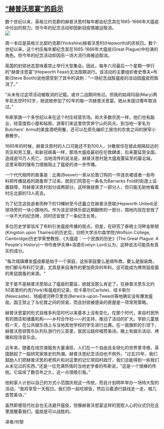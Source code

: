 <!--1593546746000-->
[“赫普沃思宴”的启示](https://cn.ft.com/story/001088350?full=y)
------

<div></div><div class="story-lead">数个世纪以来，英格兰约克郡的赫普沃思村每年都会纪念其在1665-1666年大瘟疫中付出的努力。但今年的纪念活动却因新冠疫情被迫取消。</div><div class=" story-image image"><img src="https://thumbor.ftacademy.cn/unsafe/1340x754/https://thumbor.ftacademy.cn/unsafe/picture/7/000096627_piclink.jpg"></div><div class="story-body"><div id="story-body-container"><p>周一本应是英格兰北部约克郡(Yorkshire)赫普沃思村(Hepworth)的庆祝日。数个世纪以来，这个村庄每年都纪念其在1665-1666年大瘟疫(Great Plague)中扮演的角色。但今年的纪念活动却因另一场大流行病被迫取消。</p><p>英国的封锁状态意味着禁止举行大型集会。因此，每年六月最后一个星期一举行的“赫普沃思宴”(Hepworth Feast)无法按期进行。该活动的主要组织者史蒂夫•布斯(Steve Booth)说他感受到了其中的讽刺：“一场纪念战胜瘟疫的活动因瘟疫而取消了。”</p><p>“从未有过这项活动被取消的记载。或许二战期间有过。但我的姑母玛丽(Mary)两年前去世时92岁，她说她参加了92年的每一次赫普沃思宴。她从未提过哪年取消过。”</p><p>布斯家族一个多世纪以来在这个村庄经营农场。和大多数农民一样，他们也有副业，经营度假小屋和毡房。游客们来这里欣赏奔宁山的风光，到当地一家名为Butchers' Arms的美食酒吧用餐，还可以在原先编织工居住的农舍之间的狭窄小巷散步。</p><div  data-o-ads-name="mpu-middle1" class="o-ads in-article-advert" data-o-ads-formats-default="false"  data-o-ads-formats-small="FtcMobileMpu"  data-o-ads-formats-medium="FtcMpu" data-o-ads-formats-large="FtcMpu" data-o-ads-formats-extra="FtcMpu" data-o-ads-targeting="cnpos=middle1;" data-cy='[{"devices":["PC","iPhoneWeb","AndroidWeb","iPhoneApp","AndroidApp"],"pattern":"MPU","position":"Middle1","container":"mpuInStory"}]'></div><p>1665年的时候，赫普沃思村的人口可能还不到100人，分散居住在彼此相隔较远的农庄和劳工屋。和新冠病毒一样，那场大瘟疫最初在伦敦肆虐，后来蔓延至全国，造成逾10万人死亡。当地流传的说法是，赫普沃思村是大瘟疫蔓延至的最北端，这里采取的强有力措施阻止了瘟疫的进一步传播。</p><p>一个代代相传的故事是：比弗(Beever)一家从伦敦订购的一件连衣裙或者一些布料把传播鼠疫的跳蚤带了过来。居民们同意在一条名为Barracks Fold的街道上设置路障，将赫普沃思村划分成两部分。这样做拯救了一部分人，但只能无助地看着村庄北部的13人死去。</p><p>为了纪念这些逝者而种下的13棵树至今还矗立在赫普沃思联(Hepworth United)足球场旁的一块小围地内。作为该足球俱乐部近期翻修的一部分，围地内现在安放了一块不大的纪念碑，同时还安放了一条纪念长凳。</p><p>多位历史学家驳斥了布料引发瘟疫传播的观点。但是，在研究了泰晤士河畔金斯顿(Kingston upon Thames)的历史后，剑桥大学沃尔森学院(Wolfson College, Cambridge)历史学荣誉教授、《大瘟疫：一个民族的历史》(The Great Plague: A People's History)一书作者伊夫琳•洛德(Evelyn Lord)认为，这种说法可能具有真实的成分。</p><p>"每次城镇爆发瘟疫都是始于一个家庭，这些家庭要么是绸布商，要么是服装商，他们都与布料打交道，尤其是来自海外的更加奇异的布料，这可能成为携带鼠疫菌的黑鼠跳蚤的来源。"</p><p>至于是不是赫普沃思阻止了瘟疫的蔓延，她就没那么肯定了。在赫普沃思东北约50英里的约克(York)有瘟疫的记录。但卡莱尔(Carlisle)、纽卡斯尔(Newcastle)、特威德河畔贝里克(Berwick-upon-Tweed)等地确实没有爆发瘟疫。国王禁止了与伦敦之间的贸易，而且封锁被感染的房屋是一项常用策略。</p><div data-o-ads-name="mpu-middle2" class="o-ads in-article-advert" data-o-ads-formats-default="false"  data-o-ads-formats-small="FtcMobileMpu"  data-o-ads-formats-medium="false" data-o-ads-formats-large="false" data-o-ads-formats-extra="false" data-o-ads-targeting="cnpos=middle2;" data-cy='[{"devices":["iPhoneWeb","AndroidWeb","iPhoneApp","AndroidApp"],"pattern":"MPU","position":"Middle2","container":"mpuInStory"}]'></div><p>赫普沃思宴的形式自维多利亚时代以来基本上没有变化。在那个时代，来自村民所有的商店和储蓄机构——乡村合作社——的支持，推动了活动的扩大。学龄儿童放假一天，在公共娱乐场上与当地其他学校的学生进行比赛。在一面旗帜的引领下，赫普沃思铜管乐队列队游行约三英里，居民沿路伴唱赞美诗。晚上有娱乐活动、烤猪和现场音乐会。</p><p>近年来，随着在线宗谱服务大量涌现，人们在一个自由且全球化的世界里寻根，英国掀起了一股研究家族史的热潮。赫普沃思纪念活动也不例外。“过去20年，我们鼓励人们把赫普沃思的老照片和对这里的记忆带回村政厅，我们总能得到一些我们从未见过的东西，”还是一位充满热情的当地史学者的布斯说，“这是一个很棒的传统。它延续了数百年之久，这一点很吸引我。”</p><p>他和家人计划以自己的方式小范围庆祝这一传统，而且计划明年举办一场特大型的活动。“我将享受一天假日。我们将一起吃顿饭，然后沿着游行路线走一走，唱几首赞美诗。”</p><p>虽然即便现代社会也无法避开瘟疫，但像赫普沃思宴这样的宽慰人心的仪式仍在这里提醒着我们，瘟疫是可以战胜的。</p><p>译者/何黎</p></div><div class="clearfloat"></div></div>
